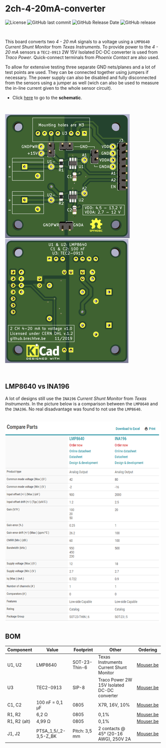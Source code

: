 
# 2ch-4-20mA-converter

![License](https://img.shields.io/badge/licence-CERN%20OHL%20v.1.2-blue)
![GitHub last commit](https://img.shields.io/github/last-commit/Fescron/Project-LabAnalogDesign2.svg)
![GitHub Release Date](https://img.shields.io/github/release-date/Fescron/Project-LabAnalogDesign2.svg)
![GitHub release](https://img.shields.io/github/release/Fescron/Project-LabAnalogDesign2.svg)

<br/>

This board converts two *4 - 20 mA* signals to a voltage using a `LMP8640` *Current Shunt Monitor* from *Texas Instruments*. To provide power to the *4 - 20 mA* sensors a `TEC2-0913` 2W 15V Isolated DC-DC converter is used from *Traco Power*. Quick-connect terminals from *Phoenix Contact* are also used.

To allow for extensive testing three separate GND nets/planes and a lot of test points are used. They can be connected together using jumpers if necessary. The power supply can also be disabled and fully disconnected from the sensors using a jumper as well (wich can also be used to measure the in-line current given to the whole sensor circuit).

- Click [here](hardware/2ch-4-20mA/2ch-4-20mA.pdf) to go to the **schematic**.

<br/>

<img src="documentation/pictures/PCB-front.png" height="400" alt="PCB front"> &nbsp; &nbsp; &nbsp; &nbsp; &nbsp; <img src="documentation/pictures/PCB-back.png" height="400" alt="PCB back">

<br/>

## LMP8640 vs INA196

A lot of designs still use the `INA196` *Current Shunt Monitor* from *Texas Instruments*. In the picture below is a comparison between the `LMP8640` and the `INA196`. No real disadvantage was found to not use the `LMP8640`.

<br/>

<img src="documentation/pictures/LMP8640-vs-INA196.png" height="650" alt="PCB front">

<br/>

## BOM

| Component    | Value                | Footprint     | Other                                       | Ordering                                                                                                                                    |
| ------------ | -------------------- | ------------- | ------------------------------------------- | ------------------------------------------------------------------------------------------------------------------------------------------- |
| U1, U2       | LMP8640              | SOT-23-Thin-6 | Texas Instruments Current Shunt Monitor     | [Mouser.be](https://www.mouser.be/ProductDetail/Texas-Instruments/LMP8640MK-H-NOPB?qs=sGAEpiMZZMvu8NZDyZ4K0R0dndN8GI7a)                     |
| U3           | TEC2-0913            | SIP-8         | Traco Power 2W 15V Isolated DC-DC converter | [Mouser.be](https://www.mouser.be/ProductDetail/TRACO-Power/TEC-2-0913?qs=sGAEpiMZZMvGsmoEFRKS8Koqt8Pjkl39l4aaKfuLyMgVYp%252Bicpvd3A%3D%3D) |
| C1, C2       | 100 nF = 0,1 µF      | 0805          | X7R, 16V, 10%                               | [Mouser.be](https://www.mouser.be/ProductDetail/Yageo/CC0805KRX7R7BB104?qs=sGAEpiMZZMs0AnBnWHyRQMMzfhmH8IQX2eB5GrOHrwc%3D)                  |
| R1, R2       | 6,2 Ω                | 0805          | 0,1%                                        | [Mouser.be](https://www.mouser.be/ProductDetail/TE-Connectivity-Neohm/CPF0805B6R2E1?qs=sGAEpiMZZMu61qfTUdNhGxAfPTOoMd3Mys3VDWDGxkc%3D)      |
| R1, R2 (alt) | 4,99 Ω               | 0805          | 0,1%                                        | [Mouser.be](https://www.mouser.be/ProductDetail/TE-Connectivity-Neohm/CPF0805B4R99E1?qs=sGAEpiMZZMu61qfTUdNhGxAfPTOoMd3MWO8ubRKmtsI%3D)     |
| J1, J2       | PTSA_1,5/_2-3,5-Z_BK | Pitch: 3,5 mm | 2 contacts @ 45° (20-16 AWG), 250V 2A       | [Mouser.be](https://www.mouser.be/ProductDetail/Phoenix-Contact/1751765?qs=sGAEpiMZZMvZTcaMAxB2AOnzhHajZlLEGRULH%2FxUGnk%3D)                |
